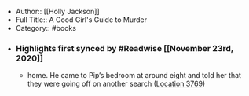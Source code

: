 - Author:: [[Holly Jackson]]
- Full Title:: A Good Girl's Guide to Murder
- Category:: #books
- ### Highlights first synced by #Readwise [[November 23rd, 2020]]
    - home. He came to Pip’s bedroom at around eight and told her that they were going off on another search ([Location 3769](https://readwise.io/to_kindle?action=open&asin=B07T3XJH4Z&location=3769))
